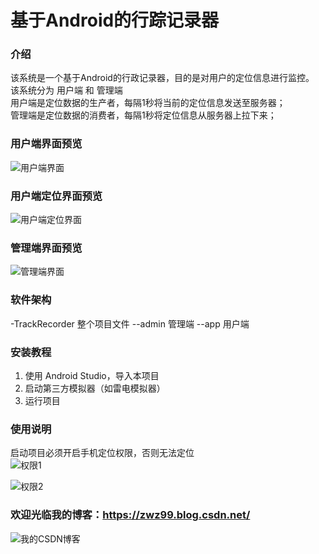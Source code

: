 # 基于Android的行踪记录器

### 介绍
该系统是一个基于Android的行政记录器，目的是对用户的定位信息进行监控。     
该系统分为 用户端 和 管理端     
用户端是定位数据的生产者，每隔1秒将当前的定位信息发送至服务器；     
管理端是定位数据的消费者，每隔1秒将定位信息从服务器上拉下来；     

### 用户端界面预览

![用户端界面](https://images.gitee.com/uploads/images/2021/0729/132526_fa0cb5fe_7525468.png "用户端界面.png")

### 用户端定位界面预览

![用户端定位界面](https://images.gitee.com/uploads/images/2021/0729/132510_73125788_7525468.png "33333333.png")

### 管理端界面预览

![管理端界面](https://images.gitee.com/uploads/images/2021/0729/132447_dd02fb72_7525468.png "管理端界面.png")


### 软件架构

-TrackRecorder 整个项目文件
--admin 管理端
--app 用户端


### 安装教程

1.  使用 Android Studio，导入本项目
2.  启动第三方模拟器（如雷电模拟器）
3.  运行项目

### 使用说明

启动项目必须开启手机定位权限，否则无法定位     
![权限1](https://images.gitee.com/uploads/images/2021/0729/132406_053db73e_7525468.png "权限1.png")

![权限2](https://images.gitee.com/uploads/images/2021/0729/132421_7cf8f840_7525468.png "权限2.png")

### 欢迎光临我的博客：https://zwz99.blog.csdn.net/        
![我的CSDN博客](https://images.gitee.com/uploads/images/2021/0604/100703_32e14138_7525468.jpeg "132246_599dbf21_7525468.jpeg")

